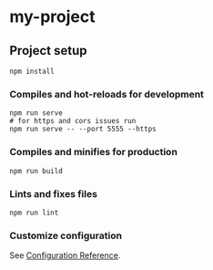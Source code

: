 # my-project

## Project setup
```
npm install
```

### Compiles and hot-reloads for development
```
npm run serve
# for https and cors issues run
npm run serve -- --port 5555 --https
```

### Compiles and minifies for production
```
npm run build
```

### Lints and fixes files
```
npm run lint
```

### Customize configuration
See [Configuration Reference](https://cli.vuejs.org/config/).
